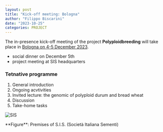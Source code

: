 ```yaml
---
layout: post
title: "Kick-off meeting: Bologna"
author: "Filippo Biscarini"
date: "2023-10-25"
categories: PROJECT
---
```


The in-presence kick-off meeting of the project **Polyploidbreeding** will take place in <u>Bologna on 4-5 December 2023</u>.

- social dinner on December 5th
- project meeting at SIS headquarters

### Tetnative programme
1. General introduction
2. Ongoing acvtivities
3. Invited lecture: the genomic of polyploid durum and bread wheat
4. Discussion
5. Take-home tasks

![SIS](/img/posts/az-mission-big.jpg)
<div class="caption">**Figure**: Premises of S.I.S. (Società Italiana Sementi)</div>
